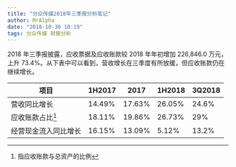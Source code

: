```yaml
---
title: "分众传媒2018年三季报分析笔记"
author: MrAlpha
date: "2018-10-30 10:19"
tags: 分众传媒 财报分析
---
```


2018 年三季报披露，应收票据及应收账款较 2018 年年初增加 226,846.0 万元，上升 73.4%。从下表中可以看到，营收增长在三季度有所放缓，但应收账款仍在继续增长。

| 项目                 | 1H2017 | 2017   | 1H2018 | 3Q2018 |
| -------------------- | ------ | ------ | ------ | ------ |
| 营收同比增长         | 14.49% | 17.63% | 26.05% | 24.6%  |
| 应收账款占比[^1]     | 18.11% | 19.86% | 26.73% | 29%    |
| 经营现金流入同比增长 | 16.15% | 13.09% | 5.12%  | 13.2%  |

[^1]: 指应收账款与总资产的比例
